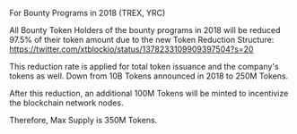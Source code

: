 For Bounty Programs in 2018 (TREX, YRC)

All Bounty Token Holders of the bounty programs in 2018 will be reduced 97.5% of their token amount due to the new Token Reduction Structure:
https://twitter.com/xtblockio/status/1378233109909397504?s=20

This reduction rate is applied for total token issuance and the company's tokens as well.
Down from 10B Tokens announced in 2018 to 250M Tokens.

After this reduction, an additional 100M Tokens will be minted to incentivize the blockchain network nodes.

Therefore, Max Supply is 350M Tokens.
